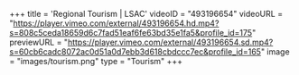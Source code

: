 +++
 title = 'Regional Tourism | LSAC'
 videoID = "493196654"
 videoURL = "https://player.vimeo.com/external/493196654.hd.mp4?s=808c5ceda18659d6c7fad51eaf6fe63bd35e1fa5&profile_id=175"
 previewURL = "https://player.vimeo.com/external/493196654.sd.mp4?s=60cb6cadc8072ac0d51a0d7ebb3d618cbdccc7ec&profile_id=165"
 image = "images/tourism.png"
 type = "Tourism"
+++